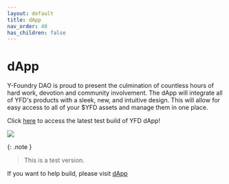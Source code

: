 ```yaml
---
layout: default
title: dApp
nav_order: 40
has_children: false
---
```


dApp
====

Y-Foundry DAO is proud to present the culmination of countless hours of hard work, devotion and community involvement. The dApp will integrate all of YFD's products with a sleek, new, and intuitive design. This will allow for easy access to all of your $YFD assets and manage them in one place.

Click [here](https://dapp-test.yfoundry.io/) to access the latest test build of YFD dApp!

![](https://1019052427-files.gitbook.io/~/files/v0/b/gitbook-x-prod.appspot.com/o/spaces%2FzeCUvNp4zqe4NEKS0jlu%2Fuploads%2FAgfvD0EQRPIoPgBB3zVC%2Fimage.png?alt=media&token=b2b0ac1c-1201-47a3-ba39-7b5265be70ea)

{: .note }
> This is a test version.

If you want to help build, please visit [dApp](/develop/dapp/)